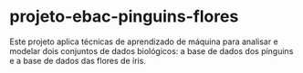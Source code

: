 # projeto-ebac-pinguins-flores
Este projeto aplica técnicas de aprendizado de máquina para analisar e modelar dois conjuntos de dados biológicos: a base de dados dos pinguins e a base de dados das flores de íris. 
